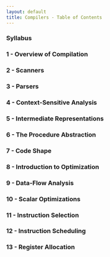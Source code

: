 ```yaml
---
layout: default
title: Compilers - Table of Contents
---
```


### Syllabus
### 1 - Overview of Compilation
### 2 - Scanners
### 3 - Parsers
### 4 - Context-Sensitive Analysis
### 5 - Intermediate Representations
### 6 - The Procedure Abstraction
### 7 - Code Shape
### 8 - Introduction to Optimization
### 9 - Data-Flow Analysis
### 10 - Scalar Optimizations
### 11 - Instruction Selection
### 12 - Instruction Scheduling
### 13 - Register Allocation